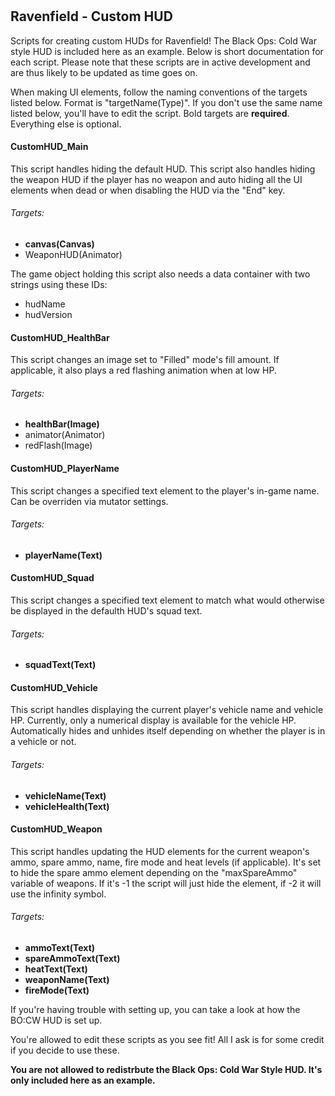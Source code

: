 #
Ravenfield - Custom HUD
------------------------------------------
Scripts for creating custom HUDs for Ravenfield! The Black Ops: Cold War style HUD is included here as an example. Below is short documentation for each script. Please note that these scripts are in active development and are thus likely to be updated as time goes on.

When making UI elements, follow the naming conventions of the targets listed below. Format is "targetName(Type)". If you don't use the same name listed below, you'll have to edit the script. Bold targets are **required**. Everything else is optional.

#### CustomHUD_Main
This script handles hiding the default HUD. This script also handles hiding the weapon HUD if the player has no weapon and auto hiding all the UI elements when dead or when
disabling the HUD via the "End" key.
###### Targets:
  - **canvas(Canvas)**
  - WeaponHUD(Animator)  

The game object holding this script also needs a data container with two strings using these IDs:
  - hudName
  - hudVersion

#### CustomHUD_HealthBar
This script changes an image set to "Filled" mode's fill amount. If applicable, it also plays a red flashing animation when at low HP.
###### Targets:
  - **healthBar(Image)**
  - animator(Animator)
  - redFlash(Image)  

#### CustomHUD_PlayerName
This script changes a specified text element to the player's in-game name. Can be overriden via mutator settings.
###### Targets:
  - **playerName(Text)**

#### CustomHUD_Squad
This script changes a specified text element to match what would otherwise be displayed in the defaulth HUD's squad text.
###### Targets:
  - **squadText(Text)**

#### CustomHUD_Vehicle
This script handles displaying the current player's vehicle name and vehicle HP. Currently, only a numerical display is available for the vehicle HP. Automatically hides and unhides itself depending on whether the player is in a vehicle or not.
###### Targets:
  - **vehicleName(Text)**
  - **vehicleHealth(Text)**

#### CustomHUD_Weapon
This script handles updating the HUD elements for the current weapon's ammo, spare ammo, name, fire mode and heat levels (if applicable). It's set to hide the spare ammo element depending on the "maxSpareAmmo" variable of weapons. If it's -1 the script will just hide the element, if -2 it will use the infinity symbol.
###### Targets:
  - **ammoText(Text)**
  - **spareAmmoText(Text)**
  - **heatText(Text)**
  - **weaponName(Text)**
  - **fireMode(Text)**


If you're having trouble with setting up, you can take a look at how the BO:CW HUD is set up.

You're allowed to edit these scripts as you see fit! All I ask is for some credit if you decide to use these.

**You are not allowed to redistrbute the Black Ops: Cold War Style HUD. It's only included here as an example.**



